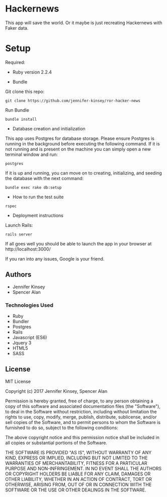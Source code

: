 # Hackernews

This app will save the world. Or it maybe is just recreating Hackernews with Faker data.

# Setup

Required:

* Ruby version 2.2.4

* Bundle

Git clone this repo:
```
git clone https://github.com/jennifer-kinsey/ror-hacker-news
```

Run Bundle

```
bundle install
```

* Database creation and initialization

This app uses Postgres for database storage. Please ensure Postgres is running in the background before executing the following command. If it is not running and is present on the machine you can simply open a new terminal window and run:

```
postgres
```

If it is up and running, you can move on to creating, initializing, and seeding the database with the next command:

```
bundle exec rake db:setup
```

* How to run the test suite

```
rspec
```

* Deployment instructions

Launch Rails:

```
rails server
```

If all goes well you should be able to launch the app in your browser at http://localhost:3000/

If you ran into any issues, Google is your friend.

## Authors

* Jennifer Kinsey
* Spencer Alan

### Technologies Used

* Ruby
* Bundler
* Postgres
* Rails
* Javascript (ES6)
* Jquery 3
* HTML5
* SASS

## License

MIT License

Copyright (c) 2017 Jennifer Kinsey, Spencer Alan

Permission is hereby granted, free of charge, to any person obtaining a copy of this software and associated documentation files (the "Software"), to deal in the Software without restriction, including without limitation the rights
to use, copy, modify, merge, publish, distribute, sublicense, and/or sell copies of the Software, and to permit persons to whom the Software is furnished to do so, subject to the following conditions:

The above copyright notice and this permission notice shall be included in all
copies or substantial portions of the Software.

THE SOFTWARE IS PROVIDED "AS IS", WITHOUT WARRANTY OF ANY KIND, EXPRESS OR
IMPLIED, INCLUDING BUT NOT LIMITED TO THE WARRANTIES OF MERCHANTABILITY,
FITNESS FOR A PARTICULAR PURPOSE AND NON-INFRINGEMENT. IN NO EVENT SHALL THE
AUTHORS OR COPYRIGHT HOLDERS BE LIABLE FOR ANY CLAIM, DAMAGES OR OTHER
LIABILITY, WHETHER IN AN ACTION OF CONTRACT, TORT OR OTHERWISE, ARISING FROM,
OUT OF OR IN CONNECTION WITH THE SOFTWARE OR THE USE OR OTHER DEALINGS IN THE
SOFTWARE.
